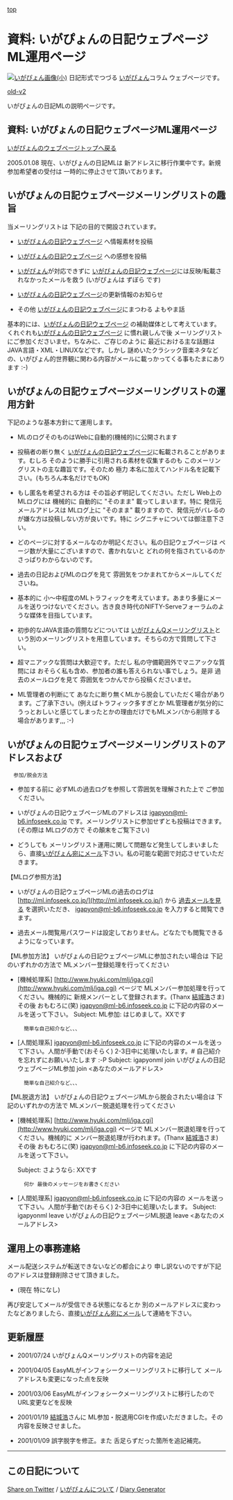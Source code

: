 [top](https://igapyon.github.io/diary/) 

資料: いがぴょんの日記ウェブページML運用ページ
=====================================================================================================
[![いがぴょん画像(小)](https://igapyon.github.io/diary/images/iga200306s.jpg "いがぴょん")](https://igapyon.github.io/diary/memo/memoigapyon.html) 日記形式でつづる [いがぴょん](https://igapyon.github.io/diary/memo/memoigapyon.html)コラム ウェブページです。

[old-v2](memoigapyonml-orig.html)

いがぴょんの日記MLの説明ページです。

## 資料: いがぴょんの日記ウェブページML運用ページ

[いがぴょんのウェブページトップへ戻る](../../index.html)

2005.01.08 現在、いがぴょんの日記MLは 新アドレスに移行作業中です。新規参加希望者の受付は 一時的に停止させて頂いております。

## いがぴょんの日記ウェブページメーリングリストの趣旨

当メーリングリストは 下記の目的で開設されています。

* [いがぴょんの日記ウェブページ](http://homepage2.nifty.com/igat/igapyon/diary/) へ情報素材を投稿
  
* [いがぴょんの日記ウェブページ](http://homepage2.nifty.com/igat/igapyon/diary/) への感想を投稿
  
* [いがぴょん](http://www.igapyon.jp/igapyon/diary/memo/memoigapyon.html)が対応できずに [いがぴょんの日記ウェブページ](http://homepage2.nifty.com/igat/igapyon/diary/)には反映/転載されなかったメールを救う (いがぴょんは
  ずぼら です)
  
* [いがぴょんの日記ウェブページ](http://homepage2.nifty.com/igat/igapyon/diary/)の更新情報のお知らせ
  
* その他 [いがぴょんの日記ウェブページ](http://homepage2.nifty.com/igat/igapyon/diary/)にまつわる よもやま話

基本的には、[いがぴょんの日記ウェブページ](http://homepage2.nifty.com/igat/igapyon/diary/) の補助媒体として考えています。くれぐれも[いがぴょんの日記ウェブページ](http://homepage2.nifty.com/igat/igapyon/diary/) に慣れ親しんで後 メーリングリストにご参加くださいませ。ちなみに、ご存じのように 最近における主な話題は
JAVA言語・XML・LINUXなどです。しかし 謎めいたクラシック音楽ネタなどの、いがぴょん的世界観に関わる内容がメールに載っかってくる事もたまにあります :-)

## いがぴょんの日記ウェブページメーリングリストの運用方針

下記のような基本方針にて運用します。

* MLのログそのものはWebに自動的(機械的)に公開されます
  
* 投稿者の断り無く [いがぴょんの日記ウェブページ](http://homepage2.nifty.com/igat/igapyon/diary/)に転載されることがあります。むしろ そのように勝手に引用される素材を収集するのも
  このメーリングリストの主な趣旨です。そのため
  極力 本名に加えてハンドル名を記載下さい。(もちろん本名だけでもOK)
  
* もし匿名を希望される方は その旨必ず明記してください。ただし
  Web上のMLログには 機械的に 自動的に "そのまま"
  載ってしまいます。特に 発信元メールアドレスは MLログ上に "そのまま"
  載りますので、発信元がバレるのが嫌な方は投稿しない方が良いです。特に
  シグニチャについては御注意下さい。
  
* どのページに対するメールなのか明記ください。私の日記ウェブページは
  ページ数が大量にございますので、書かれないと
  どれの何を指されているのかさっぱりわからないのです。
  
* 過去の日記およびMLのログを見て 雰囲気をつかまれてからメールしてくださいね。
  
* 基本的に 小～中程度のMLトラフィックを考えています。あまり多量にメールを送りつけないでください。古き良き時代のNIFTY-Serveフォーラムのような媒体を目指しています。
  
* 初歩的なJAVA言語の質問などについては [いがぴょんQメーリングリスト](http://homepage2.nifty.com/igat/igapyon/q/igapyon-q.html)という別のメーリングリストを用意しています。そちらの方で質問して下さい。
  
* 超マニアックな質問は大歓迎です。ただし 私の守備範囲外でマニアックな質問には
  おそらく私も含め、参加者の誰も答えられない事でしょう。是非
  過去のメールログを見て 雰囲気をつかんでから投稿くださいませ。
  
* ML管理者の判断にて あなたに断り無くMLから脱会していただく場合があります。ご了承下さい。(例えばトラフィック多すぎとか
  ML管理者が気分的にうっとおしいと感じてしまったとかの理由だけでもMLメンバから削除する場合があります,,,
  :-)

## いがぴょんの日記ウェブページメーリングリストのアドレスおよび
      参加/脱会方法

* 参加する前に 必ずMLの過去ログを参照して雰囲気を理解された上で ご参加ください。
  
* いがぴょんの日記ウェブページMLのアドレスは
  [igapyon@ml-b6.infoseek.co.jp](mailto:igapyon@ml-b6.infoseek.co.jp) です。メーリングリストに参加せずとも投稿はできます。(その際は
  MLログの方で その顛末をご覧下さい)
  
* どうしても メーリングリスト運用に関して問題など発生してしまいましたら、直接[いがぴょん宛にメール](memoigamail.html)下さい。私の可能な範囲で対応させていただきます。

【MLログ参照方法】 

* いがぴょんの日記ウェブページMLの過去のログは
  [http://ml.infoseek.co.jp/](http://ml.infoseek.co.jp/) から [過去メールを見る](http://ar1.easyml.com/MLarchive/) を選択いただき、 [igapyon@ml-b6.infoseek.co.jp](mailto:igapyon@ml-b6.infoseek.co.jp) を入力すると閲覧できます。
  
* 過去メール閲覧用パスワードは設定しておりません。どなたでも閲覧できるようになっています。

【ML参加方法】 いがぴょんの日記ウェブページMLに参加されたい場合は 下記のいずれかの方法で
MLメンバー登録処理を行ってください

* [機械処理系] [http://www.hyuki.com/mlj/iga.cgi](http://www.hyuki.com/mlj/iga.cgi) ページで MLメンバー参加処理を行ってください。機械的に 新規メンバーとして登録されます。(Thanx [結城浩](http://www.hyuki.com/)さま)
  その後 おもむろに(笑) [igapyon@ml-b6.infoseek.co.jp](mailto:igapyon@ml-b6.infoseek.co.jp) に下記の内容のメールを送って下さい。
  Subject: ML参加: はじめまして。XXです
        
        簡単な自己紹介など、、、

  
* [人間処理系] [igapyon@ml-b6.infoseek.co.jp](mailto:igapyon@ml-b6.infoseek.co.jp) に下記の内容のメールを送って下さい。人間が手動で(おそらく)
2-3日中に処理いたします。# 自己紹介を忘れずにお願いいたします :-P
  Subject: igapyonml join
        いがぴょんの日記ウェブページML参加
        join  <あなたのメールアドレス>
        
        簡単な自己紹介など、、、

【ML脱退方法】 いがぴょんの日記ウェブページMLから脱会されたい場合は 下記のいずれかの方法で
MLメンバー脱退処理を行ってください

* [機械処理系] [http://www.hyuki.com/mlj/iga.cgi](http://www.hyuki.com/mlj/iga.cgi) ページで MLメンバー脱退処理を行ってください。機械的に メンバー脱退処理が行われます。(Thanx
  [結城浩](http://www.hyuki.com/)さま)
  その後 おもむろに(笑) [igapyon@ml-b6.infoseek.co.jp](mailto:igapyon@ml-b6.infoseek.co.jp) に下記の内容のメールを送って下さい。
  
  Subject: さようなら: XXです
        
        何か 最後のメッセージをお書きください

  
* [人間処理系] [igapyon@ml-b6.infoseek.co.jp](mailto:igapyon@ml-b6.infoseek.co.jp) に下記の内容の メールを送って下さい。人間が手動で(おそらく)
2-3日中に処理いたします。
  Subject: igapyonml leave
      いがぴょんの日記ウェブページML脱退
      leave <あなたのメールアドレス>

## 運用上の事務連絡

メール配送システムが転送できないなどの都合により 申し訳ないのですが下記のアドレスは登録削除させて頂きました。

* (現在 特になし)

再び安定してメールが受信できる状態になるとか 別のメールアドレスに変わったなどありましたら、直接[いがぴょん宛にメール](memoigamail.html)して連絡を下さい。

## 更新履歴

* 2001/07/24 いがぴょんQメーリングリストの内容を追記
  
* 2001/04/05 EasyMLがインフォシークメーリングリストに移行して メールアドレスも変更になった点を反映
  
* 2001/03/06 EasyMLがインフォシークメーリングリストに移行したので URL変更などを反映
  
* 2001/01/19 [結城浩](http://www.hyuki.com/)さんに ML参加・脱退用CGIを作成いただきました。その内容を反映させました。
  
* 2001/01/09 誤字脱字を修正。また 舌足らずだった箇所を追記補完。

----------------------------------------------------------------------------------------------------

## この日記について

[Share on Twitter](https://twitter.com/intent/tweet?hashtags=igapyon%2Cdiary%2C%E3%81%84%E3%81%8C%E3%81%B4%E3%82%87%E3%82%93&text=%E8%B3%87%E6%96%99%3A+%E3%81%84%E3%81%8C%E3%81%B4%E3%82%87%E3%82%93%E3%81%AE%E6%97%A5%E8%A8%98%E3%82%A6%E3%82%A7%E3%83%96%E3%83%9A%E3%83%BC%E3%82%B8ML%E9%81%8B%E7%94%A8%E3%83%9A%E3%83%BC%E3%82%B8&url=https%3A%2F%2Figapyon.github.io%2Fdiary%2Fmemo%2Fmemoigapyonml.html) / [いがぴょんについて](https://igapyon.github.io/diary/memo/memoigapyon.html) / [Diary Generator](https://github.com/igapyon/igapyonv3)
